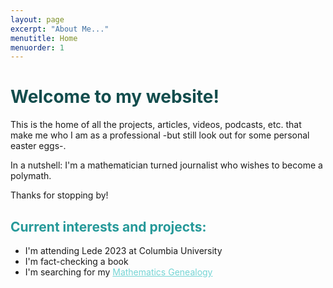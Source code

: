 ```yaml
---
layout: page
excerpt: "About Me..."
menutitle: Home
menuorder: 1
---
```

<h1 style="color:#134D4D;">Welcome to my website!</h1>

<p>This is the home of all the projects, articles, videos, podcasts, etc. that make me who I am as a professional -but still look out for some personal easter eggs-. </p>
<p>In a nutshell: I'm a mathematician turned journalist who wishes to become a polymath.</p>
<p>Thanks for stopping by! </p>

<h2 style="color:#269999;">Current interests and projects:</h2>

<p>
  <ul>
    <li>I'm attending Lede 2023 at Columbia University</li>
    <li>I'm fact-checking a book</li>
    <li>I'm searching for my <a href="https://www.mathgenealogy.org/index.php" target="_blank" style="color:#75D5D5">Mathematics Genealogy</a></li>
    <!-- <li>Lorem ipsum dolor sit amet</li> -->
  </ul>
</p>
